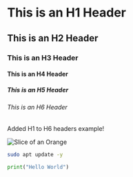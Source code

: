 # This is an H1 Header
## This is an H2 Header
### This is an H3 Header
#### This is an H4 Header
##### This is an H5 Header
###### This is an H6 Header

Added H1 to H6 headers example!

![Slice of an Orange](https://cdn.pixabay.com/photo/2016/03/03/17/15/fruit-1234657_1280.png)


``` bash
sudo apt update -y
```

``` python
print("Hello World")
```
